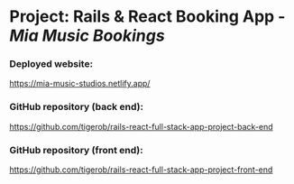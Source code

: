 # Project: Rails & React Booking App - *Mia Music Bookings*

### Deployed website:

https://mia-music-studios.netlify.app/

### GitHub repository (back end):

https://github.com/tigerob/rails-react-full-stack-app-project-back-end

### GitHub repository (front end):

https://github.com/tigerob/rails-react-full-stack-app-project-front-end
